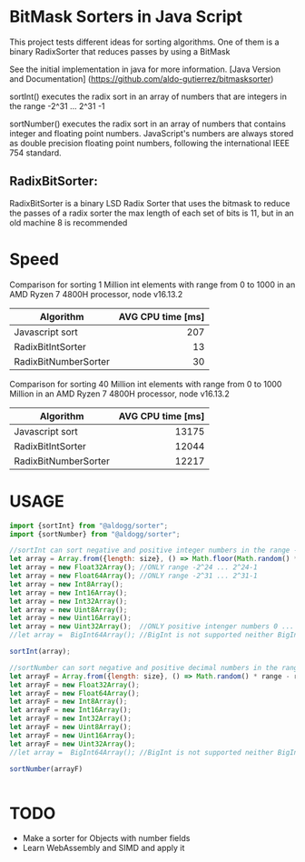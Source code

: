 # BitMask Sorters in Java Script
This project tests different ideas for sorting algorithms.
One of them is a binary RadixSorter that reduces passes by using a BitMask

See the initial implementation in java for more information.
[Java Version and Documentation] (https://github.com/aldo-gutierrez/bitmasksorter)

sortInt() executes the radix sort in an array of numbers that are integers in the range -2^31 ... 2^31 -1

sortNumber() executes the radix sort in an array of numbers that contains integer and floating point numbers.
JavaScript's numbers are always stored as double precision floating point numbers, following the international IEEE 754 standard.

## RadixBitSorter:
RadixBitSorter is a binary LSD Radix Sorter that uses the bitmask to reduce the passes of a radix sorter
the max length of each set of bits is 11, but in an old machine 8 is recommended

# Speed
Comparison for sorting 1 Million int elements with range from 0 to 1000 in an AMD Ryzen 7 4800H processor,
node v16.13.2

| Algorithm               | AVG CPU time [ms] |
|-------------------------|------------------:|
| Javascript sort         |               207 |
| RadixBitIntSorter       |                13 |
| RadixBitNumberSorter    |                30 |


Comparison for sorting 40 Million int elements with range from 0 to 1000 Million in an AMD Ryzen 7 4800H processor,
node v16.13.2


| Algorithm            | AVG CPU time [ms] |
|----------------------|------------------:|
| Javascript sort      |             13175 |
| RadixBitIntSorter    |             12044 |
| RadixBitNumberSorter |             12217 |

# USAGE

```javascript
import {sortInt} from "@aldogg/sorter";
import {sortNumber} from "@aldogg/sorter";

//sortInt can sort negative and positive integer numbers in the range -2^31 ... 2^31-1 ONLY
let array = Array.from({length: size}, () => Math.floor(Math.random() * range - range / 2));
let array = new Float32Array(); //ONLY range -2^24 ... 2^24-1
let array = new Float64Array(); //ONLY range -2^31 ... 2^31-1
let array = new Int8Array();
let array = new Int16Array();
let array = new Int32Array();
let array = new Uint8Array();
let array = new Uint16Array();
let array = new Uint32Array();  //ONLY positive intenger numbers 0 ... 2^31-1
//let array =  BigInt64Array(); //BigInt is not supported neither BigInt64

sortInt(array);

//sortNumber can sort negative and positive decimal numbers in the range supported by a Float64 IIEE 754
let arrayF = Array.from({length: size}, () => Math.random() * range - range / 2);
let arrayF = new Float32Array();
let arrayF = new Float64Array();
let arrayF = new Int8Array();
let arrayF = new Int16Array();
let arrayF = new Int32Array();
let arrayF = new Uint8Array();
let arrayF = new Uint16Array();
let arrayF = new Uint32Array();
//let array =  BigInt64Array(); //BigInt is not supported neither BigInt64

sortNumber(arrayF)



```
# TODO
- Make a sorter for Objects with number fields
- Learn WebAssembly and SIMD and apply it